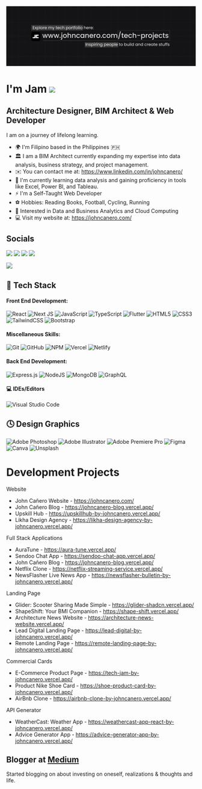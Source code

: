 [![@johncanero](https://raw.githubusercontent.com/johncanero/johncanero/main/assets/Github_ProfileHeader_JohnCanero.jpg)](https://johncanero.com/)
------------------------------------------- 

<h1 align="left">I'm Jam <img src="https://media.giphy.com/media/hvRJCLFzcasrR4ia7z/giphy.gif" width="28"></h1>

Architecture Designer, BIM Architect & Web Developer
--------------------------------------

I am on a journey of lifelong learning. 

- 🌍 I'm Filipino based in the Philippines 🇵🇭
- 🏛️ I am a BIM Architect currently expanding my expertise into data analysis, business strategy, and project management.
- ✉️ You can contact me at: https://www.linkedin.com/in/johncanero/
- 🧠 I'm currently learning data analysis and gaining proficiency in tools like Excel, Power BI, and Tableau.
- ⚡ I'm a Self-Taught Web Developer
- ⚽ Hobbies: Reading Books, Football, Cycling, Running
- 🧐 Interested in Data and Business Analytics and Cloud Computing
- 💻 Visit my website at: https://johncanero.com/

## Socials 

<a href="https://johncanero.com/"><img src="https://img.shields.io/badge/website-000000?style=for-the-badge&logo=About.me&logoColor=white"></a> <a href="https://www.linkedin.com/in/johncanero/"><img src="https://img.shields.io/badge/LinkedIn-0077B5?style=for-the-badge&logo=linkedin&logoColor=white"></a> <a href="https://instagram.com/johncanero.studio"><img src="https://img.shields.io/badge/Instagram-E4405F?style=for-the-badge&logo=instagram&logoColor=white"></a> <a href="https://twitter.com/johncaneroo"><img src="https://img.shields.io/badge/Twitter-1DA1F2?style=for-the-badge&logo=twitter&logoColor=white"></a>

<a href="mailto: johncanero.official%40gmail.com"><img src="https://img.shields.io/badge/johncanero.official%40gmail.com-D14836?style=for-the-badge&logo=gmail&logoColor=white"></a>

## 💼 Tech Stack

#### Front End Development: 
![React](https://img.shields.io/badge/react-%2320232a.svg?style=for-the-badge&logo=react&logoColor=%2361DAFB) ![Next JS](https://img.shields.io/badge/Next-black?style=for-the-badge&logo=next.js&logoColor=white) ![JavaScript](https://img.shields.io/badge/javascript-%23323330.svg?style=for-the-badge&logo=javascript&logoColor=%23F7DF1E) ![TypeScript](https://img.shields.io/badge/typescript-%23007ACC.svg?style=for-the-badge&logo=typescript&logoColor=white) ![Flutter](https://img.shields.io/badge/Flutter-%2302569B.svg?style=for-the-badge&logo=Flutter&logoColor=white) ![HTML5](https://img.shields.io/badge/html5-%23E34F26.svg?style=for-the-badge&logo=html5&logoColor=white) ![CSS3](https://img.shields.io/badge/css3-%231572B6.svg?style=for-the-badge&logo=css3&logoColor=white) ![TailwindCSS](https://img.shields.io/badge/tailwindcss-%2338B2AC.svg?style=for-the-badge&logo=tailwind-css&logoColor=white) ![Bootstrap](https://img.shields.io/badge/bootstrap-%23563D7C.svg?style=for-the-badge&logo=bootstrap&logoColor=white)
#### Miscellaneous Skills: 
![Git](https://img.shields.io/badge/git-%23F05033.svg?style=for-the-badge&logo=git&logoColor=white) ![GitHub](https://img.shields.io/badge/github-%23121011.svg?style=for-the-badge&logo=github&logoColor=white) ![NPM](https://img.shields.io/badge/NPM-%23000000.svg?style=for-the-badge&logo=npm&logoColor=white) ![Vercel](https://img.shields.io/badge/vercel-%23000000.svg?style=for-the-badge&logo=vercel&logoColor=white) ![Netlify](https://img.shields.io/badge/netlify-%23000000.svg?style=for-the-badge&logo=netlify&logoColor=#00C7B7) 
#### Back End Development: 
![Express.js](https://img.shields.io/badge/express.js-%23404d59.svg?style=for-the-badge&logo=express&logoColor=%2361DAFB) ![NodeJS](https://img.shields.io/badge/node.js-6DA55F?style=for-the-badge&logo=node.js&logoColor=white) ![MongoDB](https://img.shields.io/badge/MongoDB-%234ea94b.svg?style=for-the-badge&logo=mongodb&logoColor=white) ![GraphQL](https://img.shields.io/badge/GraphQl-E10098?style=for-the-badge&logo=graphql&logoColor=white)
#### 💻 IDEs/Editors
![Visual Studio Code](https://img.shields.io/badge/Visual%20Studio%20Code-0078d7.svg?style=for-the-badge&logo=visual-studio-code&logoColor=white) 

## 🕓 Design Graphics
![Adobe Photoshop](https://img.shields.io/badge/adobe%20photoshop-%2331A8FF.svg?style=for-the-badge&logo=adobe%20photoshop&logoColor=white) ![Adobe Illustrator](https://img.shields.io/badge/adobe%20illustrator-%23FF9A00.svg?style=for-the-badge&logo=adobe%20illustrator&logoColor=white) ![Adobe Premiere Pro](https://img.shields.io/badge/Adobe%20Premiere%20Pro-9999FF.svg?style=for-the-badge&logo=Adobe%20Premiere%20Pro&logoColor=white) ![Figma](https://img.shields.io/badge/figma-%23F24E1E.svg?style=for-the-badge&logo=figma&logoColor=white) ![Canva](https://img.shields.io/badge/Canva-%2300C4CC.svg?style=for-the-badge&logo=Canva&logoColor=white) ![Unsplash](	https://img.shields.io/badge/Unsplash-000000?style=for-the-badge&logo=Unsplash&logoColor=white)


<h1> Development Projects </h1>

Website
- John Cañero Website - https://johncanero.com/
- John Cañero Blog - https://johncanero-blog.vercel.app/
- Upskill Hub - https://upskillhub-by-johncanero.vercel.app/
- Likha Design Agency - https://likha-design-agency-by-johncanero.vercel.app/

Full Stack Applications
- AuraTune - https://aura-tune.vercel.app/
- Sendoo Chat App - https://sendoo-chat-app.vercel.app/
- John Cañero Blog - https://johncanero-blog.vercel.app/
- Netflix Clone - https://netflix-streaming-service.vercel.app/
- NewsFlasher Live News App - https://newsflasher-bulletin-by-johncanero.vercel.app/

Landing Page
- Glider: Scooter Sharing Made Simple - https://glider-shadcn.vercel.app/
- ShapeShift: Your BMI Companion - https://shape-shift.vercel.app/
- Architecture News Website - https://architecture-news-website.vercel.app/
- Lead Digital Landing Page - https://lead-digital-by-johncanero.vercel.app/
- Remote Landing Page - https://remote-landing-page-by-johncanero.vercel.app/

Commercial Cards
- E-Commerce Product Page - https://tech-jam-by-johncanero.vercel.app/
- Product Nike Shoe Card - https://shoe-product-card-by-johncanero.vercel.app/
- AirBnb Clone - https://airbnb-clone-by-johncanero.vercel.app/

API Generator
- WeatherCast: Weather App - https://weathercast-app-react-by-johncanero.vercel.app/
- Advice Generator App - https://advice-generator-app-by-johncanero.vercel.app/


## Blogger at <a href="https://medium.com/@johncanero">Medium</a> </h2>
Started blogging on about investing on oneself, realizations & thoughts and life. 

